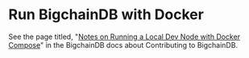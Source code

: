# Run BigchainDB with Docker

See the page titled, "[Notes on Running a Local Dev Node with Docker Compose](https://docs.bigchaindb.com/projects/contributing/en/latest/dev-setup-coding-and-contribution-process/run-node-with-docker-compose.html)" in the BigchainDB docs about Contributing to BigchainDB.
